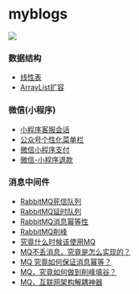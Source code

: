 # myblogs

<img src="https://qiniu.epipe.cn/photos/2020-12-01_%E5%A4%A7%E9%B9%8F%E5%8F%A4%E5%9F%8E%E4%B8%80%E6%99%AF.jpg">

<br/>
 

### 数据结构
- [线性表](https://coderpwh.net/2018/10/05/xianxingbiao/)
- [ArrayList扩容](https://coderpwh.net/2018/10/18/ArrayList/)

### 微信(小程序)
- [小程序客服会话](https://coderpwh.net/2019/04/10/xiaochengxukehuhuihua/)
- [公众号个性化菜单栏](https://coderpwh.net/2019/04/14/gongzhonghaocaidanlan/)
- [微信小程序支付](https://coderpwh.net/2019/05/15/wx-pay/)
- [微信-小程序退款](https://coderpwh.net/2019/05/19/wx-returen-money/)

### 消息中间件
- [RabbitMQ死信队列](https://coderpwh.net/2021/02/01/RabbitMQ--Dead/)
- [RabbitMQ延时队列](https://coderpwh.net/2021/02/04/RabbitMQ--time/)
- [RabbitMQ消息幂等性](https://coderpwh.net/2021/02/05/RabbitMQ--idempotence/)
- [RabbitMQ削峰](https://coderpwh.net/2021/02/05/RabbitMQ--idempotence/)
- [究竟什么时候该使用MQ ](https://mp.weixin.qq.com/s/_kXoRBAotb4GXoDTqTObYQ) 
- [MQ不丢消息，究竟是怎么实现的？](https://mp.weixin.qq.com/s/1-weXF5iL6i13IhSrrIOfg)  
- [MQ 究竟如何保证消息幂等？](https://mp.weixin.qq.com/s/lh1yLcKHDLSCatdA9EY6wQ)
- [MQ，究竟如何做到削峰填谷？](https://mp.weixin.qq.com/s/2gqajSPgwF67hrl9alRLJg)
- [MQ，互联网架构解耦神器](https://mp.weixin.qq.com/s/2PFd4xQ9F9S_9g23WtyFGw)

